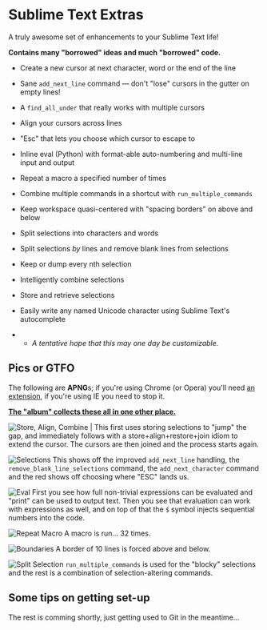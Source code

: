 Sublime Text Extras
===================

A truly awesome set of enhancements to your Sublime Text life!

**Contains many "borrowed" ideas and much "borrowed" code.**


* Create a new cursor at next character, word or the end of the line

* Sane `add_next_line` command — don't "lose" cursors in the gutter on empty lines!

* A `find_all_under` that really works with multiple cursors

* Align your cursors across lines

* "Esc" that lets you choose which cursor to escape to

* Inline eval (Python) with format-able auto-numbering and multi-line input and output

* Repeat a macro a specified number of times

* Combine multiple commands in a shortcut with `run_multiple_commands`

* Keep workspace quasi-centered with "spacing borders" on above and below

* Split selections into characters and words

* Split selections *by* lines and remove blank lines from selections

* Keep or dump every nth selection

* Intelligently combine selections

* Store and retrieve selections

* Easily write any named Unicode character using Sublime Text's autocomplete

* + _A tentative hope that this may one day be customizable._


Pics or GTFO
------------

The following are **APNG**s; if you're using Chrome (or Opera) you'll need [an extension](https://chrome.google.com/webstore/detail/apng/ehkepjiconegkhpodgoaeamnpckdbblp), if you're using IE you need to stop it.

**[The "album" collects these all in one other place.](http://imgur.com/a/8NmF0)**


![Store, Align, Combine](http://i.imgur.com/UQ71ZET.png)
| This first uses storing selections to "jump" the gap, and immediately follows with a store+align+restore+join idiom to extend the cursor. The cursors are then joined and the process starts again.

![Selections](http://i.imgur.com/Hk3BLeA.png)
This shows off the improved `add_next_line` handling, the `remove_blank_line_selections` command, the `add_next_character` command and the red shows off choosing where "ESC" lands us.

![Eval](http://i.imgur.com/yZduaRH.png)
First you see how full non-trivial expressions can be evaluated and "print" can be used to output text. Then you see that evaluation can work with expressions as well, and on top of that the `$` symbol injects sequential numbers into the code.

![Repeat Macro](http://i.imgur.com/L64UVdG.png)
A macro is run... 32 times.

![Boundaries](http://i.imgur.com/gRMnDmN.png)
A border of 10 lines is forced above and below.

![Split Selection](http://i.imgur.com/PAEbilM.png)
`run_multiple_commands` is used for the "blocky" selections and the rest is a combination of selection-altering commands.


Some tips on getting set-up
----------------------------

The rest is comming shortly, just getting used to Git in the meantime...
